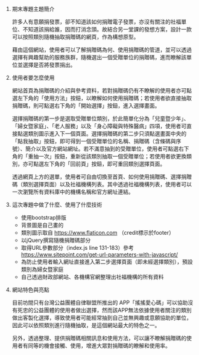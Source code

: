 1. 期末專題主題簡介

    許多人有意願捐發票，卻不知道該如何捐贈電子發票，亦沒有關注的社福單位、不知道該捐給誰，因而打消念頭。故結合另一堂課的發想方案，設計一款可以按照類別隨機抽取捐贈碼的網頁，作為構想原型。
    
    藉由這個網站，使用者可以了解捐贈碼為何、使用捐贈碼的管道，並可以透過選擇有興趣幫助的服務族群，隨機選出一個受贈單位的捐贈碼，進而瞭解該單位並選擇是否將發票捐出。
    

2. 使用者要怎麼使用

    網站首頁為捐贈碼的介紹與參考資料，若對捐贈碼仍有不瞭解的使用者亦可點選左下角的「使用方法」按鈕，以瞭解如何使用捐贈碼；若使用者欲直接抽取捐贈碼，則可點選右下角的「開始選擇」按鈕，進入選擇畫面。

    選擇捐贈碼的第一步是選取受贈單位類別，於此簡單化分為「兒童暨少年」、「婦女暨家庭」、「老人服務」以及「身心障礙與特殊醫病」四項，使用者可直接點選類別圖示進入下一個頁面。選擇捐贈碼的第二步只須點選畫面中央的「點我抽取」按鈕，即可得到一個受贈單位的名稱、捐贈碼（含條碼與序號）、簡介以及官方網站網址。若不滿意抽到的受贈單位，使用者可點選右下角的「重抽一次」按鈕，重新從該類別抽取一個受贈單位；若使用者欲更換類別，亦可點選左下角的「回前頁」按鈕，即可重回類別選擇頁面。
  
   透過網頁上方的選單，使用者可自由切換至首頁、如何使用捐贈碼、選擇捐贈碼（類別選擇頁面）以及社福機構列表。其中透過社福機構列表，使用者可以一次瀏覽所有資料庫中的機構名稱和官方網址連結。
  
  
3. 這次專題中做了什麼、使用了什麼技術

    * 使用bootstrap排版
    * 背景圖是自己畫的
    * 類別圖示取自 https://www.flaticon.com （credit標示於footer）
    * 以jQuery撰寫隨機捐贈碼部分
    * 取得URL參數部分（index.js line 131-183）參考 https://www.sitepoint.com/get-url-parameters-with-javascript/
    * 為防止使用者輸入網址直接進入第二步選擇頁面（即未經選擇類別），預設類別為婦女暨家庭
    * 自己透過財政部網站、各機構官網整理出社福機構的所有資料
  
  
4. 網站特色與亮點

    目前坊間只有台灣公益團體自律聯盟所推出的 APP「搖搖愛心碼」可以協助沒有死忠的公益團體的使用者做出選擇，然而該APP無法依據使用者關注的類別做出客製化選擇，導致使用者可能經常抽到自己並無興趣或意願協助的單位，因此可以依照類別進行隨機抽取，是這個網站最大的特色之一。

    另外，透過整理、提供捐贈碼相關訊息和使用方法，可以讓不瞭解捐贈碼的使用者有同等的機會接觸、使用，增進大眾對捐贈碼的瞭解和使用率。
